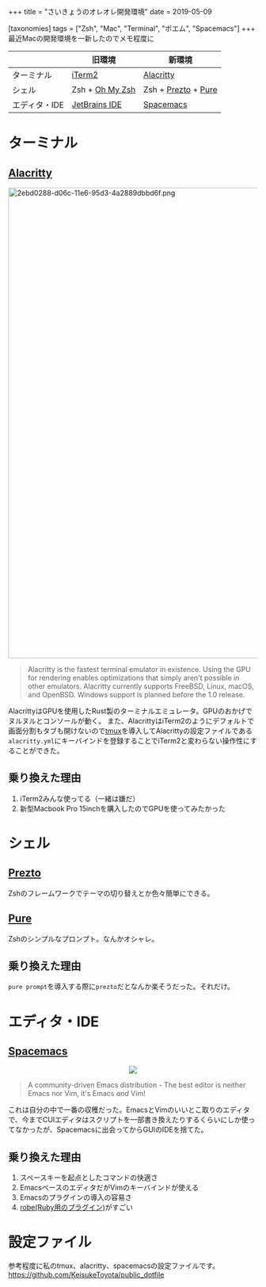 +++
title = "さいきょうのオレオレ開発環境"
date = 2019-05-09

[taxonomies]
tags = ["Zsh", "Mac", "Terminal", "ポエム", "Spacemacs"]
+++
最近Macの開発環境を一新したのでメモ程度に

||旧環境|新環境|
|-----|-----|-----|
|ターミナル|[iTerm2](https://www.iterm2.com/)|[Alacritty](https://github.com/jwilm/alacritty)|
|シェル|Zsh + [Oh My Zsh](https://github.com/robbyrussell/oh-my-zsh)|Zsh + [Prezto](https://github.com/sorin-ionescu/prezto) + [Pure](https://github.com/sindresorhus/pure)|
|エディタ・IDE|[JetBrains IDE](https://www.jetbrains.com/)|[Spacemacs](https://github.com/syl20bnr/spacemacs)|

<!-- more -->

# ターミナル
## [Alacritty](https://github.com/jwilm/alacritty)
<img width="950" alt="2ebd0288-d06c-11e6-95d3-4a2889dbbd6f.png" src="https://qiita-image-store.s3.amazonaws.com/0/211748/9e77b46b-bc55-3ee8-fff1-7071b860ffe0.png">

>Alacritty is the fastest terminal emulator in existence. Using the GPU for rendering enables optimizations that simply aren't possible in other emulators. Alacritty currently supports FreeBSD, Linux, macOS, and OpenBSD. Windows support is planned before the 1.0 release.

AlacrittyはGPUを使用したRust製のターミナルエミュレータ。GPUのおかげでヌルヌルとコンソールが動く。
また、AlacrittyはiTerm2のようにデフォルトで画面分割もタブも開けないので[tmux](https://github.com/tmux/tmux)を導入してAlacrittyの設定ファイルである`alacritty.yml`にキーバインドを登録することでiTerm2と変わらない操作性にすることができた。

## 乗り換えた理由

1. iTerm2みんな使ってる（一緒は嫌だ）
2. 新型Macbook Pro 15inchを購入したのでGPUを使ってみたかった　　

# シェル
## [Prezto](https://github.com/sorin-ionescu/prezto)
Zshのフレームワークでテーマの切り替えとか色々簡単にできる。

## [Pure](https://github.com/sindresorhus/pure)
Zshのシンプルなプロンプト。なんかオシャレ。


## 乗り換えた理由
`pure prompt`を導入する際に`prezto`だとなんか楽そうだった。それだけ。


# エディタ・IDE
## [Spacemacs](https://github.com/syl20bnr/spacemacs)
<div align="center">
<img src="https://qiita-image-store.s3.amazonaws.com/0/211748/25ea618c-681e-437e-90a4-9f1b56133efe.png" "title2.png">
</div>

>A community-driven Emacs distribution - The best editor is neither Emacs nor Vim, it's Emacs *and* Vim!

これは自分の中で一番の収穫だった。EmacsとVimのいいとこ取りのエディタで、今までCUIエディタはスクリプトを一部書き換えたりするくらいにしか使ってなかったが、Spacemacsに出会ってからGUIのIDEを捨てた。
## 乗り換えた理由
1. スペースキーを起点としたコマンドの快適さ
2. EmacsベースのエディタだがVimのキーバインドが使える
3. Emacsのプラグインの導入の容易さ
4. [robe(Ruby用のプラグイン)](https://github.com/dgutov/robe)がすごい

# 設定ファイル
参考程度に私のtmux、alacritty、spacemacsの設定ファイルです。
https://github.com/KeisukeToyota/public_dotfile
